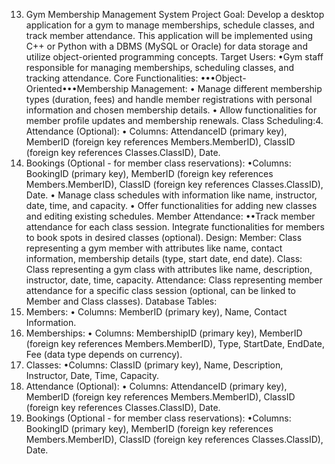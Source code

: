 13. Gym Membership Management System
Project Goal:
Develop a desktop application for a gym to manage memberships, schedule classes, and track
member attendance. This application will be implemented using C++ or Python with a DBMS
(MySQL or Oracle) for data storage and utilize object-oriented programming concepts.
Target Users:
•Gym staff responsible for managing memberships, scheduling classes, and tracking
attendance.
Core Functionalities:
•••Object-Oriented•••Membership Management:
• Manage different membership types (duration, fees) and handle member registrations
with personal information and chosen membership details.
• Allow functionalities for member profile updates and membership renewals.
Class Scheduling:4. Attendance (Optional):
• Columns: AttendanceID (primary key), MemberID (foreign key references
Members.MemberID), ClassID (foreign key references Classes.ClassID), Date.
5. Bookings (Optional - for member class reservations):
•Columns: BookingID (primary key), MemberID (foreign key references
Members.MemberID), ClassID (foreign key references Classes.ClassID), Date.
• Manage class schedules with information like name, instructor, date, time, and
capacity.
• Offer functionalities for adding new classes and editing existing schedules.
Member Attendance:
••Track member attendance for each class session.
Integrate functionalities for members to book spots in desired classes (optional).
Design:
Member: Class representing a gym member with attributes like name, contact information,
membership details (type, start date, end date).
Class: Class representing a gym class with attributes like name, description, instructor, date,
time, capacity.
Attendance: Class representing member attendance for a specific class session (optional,
can be linked to Member and Class classes).
Database Tables:
1. Members:
• Columns: MemberID (primary key), Name, Contact Information.
2. Memberships:
• Columns: MembershipID (primary key), MemberID (foreign key references
Members.MemberID), Type, StartDate, EndDate, Fee (data type depends on
currency).
3. Classes:
•Columns: ClassID (primary key), Name, Description, Instructor, Date, Time,
Capacity.
4. Attendance (Optional):
• Columns: AttendanceID (primary key), MemberID (foreign key references
Members.MemberID), ClassID (foreign key references Classes.ClassID), Date.
5. Bookings (Optional - for member class reservations):
•Columns: BookingID (primary key), MemberID (foreign key references
Members.MemberID), ClassID (foreign key references Classes.ClassID), Date.

